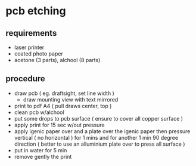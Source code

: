 # pcb etching

## requirements

- laser printer
- coated photo paper
- acetone (3 parts), alchool (8 parts)

## procedure

- draw pcb ( eg. draftsight, set line width )
  - draw mounting view with text mirrored
- print to pdf A4 ( pull draws center, top )
- clean pcb w/alchool
- put some drops to pcb surface ( ensure to cover all copper surface )
- apply print for 15 sec w/out pressure
- apply igenic paper over and a plate over the igenic paper then pressure vertical ( no horizontal ) for 1 mins and for another 1 min 90 degree direction ( better to use an alluminium plate over to press all surface )
- put in water for 5 min
- remove gently the print


